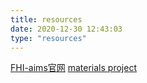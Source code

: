 ```yaml
---
title: resources
date: 2020-12-30 12:43:03
type: "resources"
---
```


[FHI-aims官网](ttps://aimsclub.fhi-berlin.mpg.de/)
[materials project](materialsproject.org)